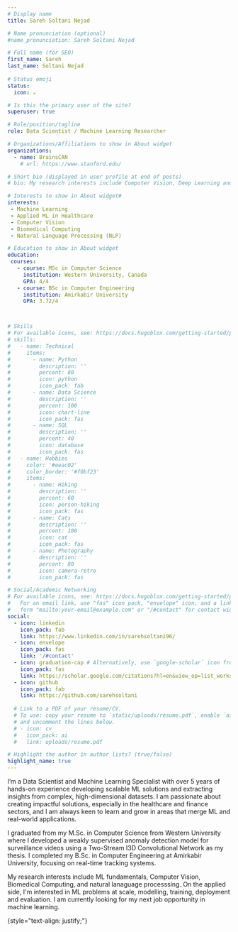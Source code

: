 ```yaml
---
# Display name
title: Sareh Soltani Nejad

# Name pronunciation (optional)
#name_pronunciation: Sareh Soltani Nejad

# Full name (for SEO)
first_name: Sareh
last_name: Soltani Nejad
 
# Status emoji
status:
  icon: ☕️

# Is this the primary user of the site?
superuser: true

# Role/position/tagline
role: Data Scientist / Machine Learning Researcher

# Organizations/Affiliations to show in About widget
organizations:
  - name: BrainsCAN
    # url: https://www.stanford.edu/

# Short bio (displayed in user profile at end of posts)
# bio: My research interests include Computer Vision, Deep Learning and 

# Interests to show in About widget#
interests:
 - Machine Learning
 - Applied ML in Healthcare
 - Computer Vision
 - Biomedical Computing
 - Natural Language Processing (NLP)

# Education to show in About widget
education:
 courses:
   - course: MSc in Computer Science 
     institution: Western University, Canada
     GPA: 4/4
   - course: BSc in Computer Engineering 
     institution: Amirkabir University
     GPA: 3.72/4



# Skills
# For available icons, see: https://docs.hugoblox.com/getting-started/page-builder/#icons
# skills:
#   - name: Technical
#     items:
#       - name: Python
#         description: ''
#         percent: 80
#         icon: python
#         icon_pack: fab
#       - name: Data Science
#         description: ''
#         percent: 100
#         icon: chart-line
#         icon_pack: fas
#       - name: SQL
#         description: ''
#         percent: 40
#         icon: database
#         icon_pack: fas
#   - name: Hobbies
#     color: '#eeac02'
#     color_border: '#f0bf23'
#     items:
#       - name: Hiking
#         description: ''
#         percent: 60
#         icon: person-hiking
#         icon_pack: fas
#       - name: Cats
#         description: ''
#         percent: 100
#         icon: cat
#         icon_pack: fas
#       - name: Photography
#         description: ''
#         percent: 80
#         icon: camera-retro
#         icon_pack: fas

# Social/Academic Networking
# For available icons, see: https://docs.hugoblox.com/getting-started/page-builder/#icons
#   For an email link, use "fas" icon pack, "envelope" icon, and a link in the
#   form "mailto:your-email@example.com" or "/#contact" for contact widget.
social:
  - icon: linkedin
    icon_pack: fab
    link: https://www.linkedin.com/in/sarehsoltani96/
  - icon: envelope
    icon_pack: fas
    link: '/#contact'
  - icon: graduation-cap # Alternatively, use `google-scholar` icon from `ai` icon pack
    icon_pack: fas
    link: https://scholar.google.com/citations?hl=en&view_op=list_works&gmla=AILGF5XyvffjxreJL-z57TzbPwparXdCxlsbWFi5abkW9Yp52xCUlNhNQ-_U8wk9pdb9zP4qjz663sZwXCPfxSzQjzO6&user=iOOIJmT98aUC
  - icon: github
    icon_pack: fab
    link: https://github.com/sarehsoltani
 
  # Link to a PDF of your resume/CV.
  # To use: copy your resume to `static/uploads/resume.pdf`, enable `ai` icons in `params.yaml`,
  # and uncomment the lines below.
  # - icon: cv
  #   icon_pack: ai
  #   link: uploads/resume.pdf

# Highlight the author in author lists? (true/false)
highlight_name: true
---
```

I’m a Data Scientist and Machine Learning Specialist with over 5 years of hands-on experience developing scalable ML solutions and extracting insights from complex, high-dimensional datasets. I am passionate about creating impactful solutions, especially in the healthcare and finance sectors, and I am always keen to learn and grow in areas that merge ML and real-world applications. 

I graduated from my M.Sc. in Computer Science from Western University where I developed a weakly supervised anomaly detection model for surveillance videos using a Two-Stream I3D Convolutional Network as my thesis. I completed my B.Sc. in Computer Engineering at Amirkabir University, focusing on real-time tracking systems.

My research interests include ML fundamentals, Computer Vision, Biomedical Computing, and natural lanaguage processsing. On the applied side, I'm interested in ML problems at scale, modelling, training, deployment and evaluation. I am currently looking for my next job opportunity in machine learning.

{style="text-align: justify;"}